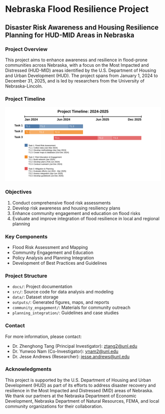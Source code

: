 # Nebraska Flood Resilience Project

## Disaster Risk Awareness and Housing Resilience Planning for HUD-MID Areas in Nebraska

### Project Overview

This project aims to enhance awareness and resilience in flood-prone communities across Nebraska, with a focus on the Most Impacted and Distressed (HUD-MID) areas identified by the U.S. Department of Housing and Urban Development (HUD). The project spans from January 1, 2024 to December 31, 2025, and is led by researchers from the University of Nebraska-Lincoln.

### Project Timeline
![Project Timeline](https://raw.githubusercontent.com/jrandre2/NEFloodMitigation-Risk-Assessment-and-Community-Adaptation/main/TimeLine.svg)


### Objectives

1. Conduct comprehensive flood risk assessments
2. Develop risk awareness and housing resiliency plans
3. Enhance community engagement and education on flood risks
4. Evaluate and improve integration of flood resilience in local and regional planning

### Key Components

- Flood Risk Assessment and Mapping
- Community Engagement and Education
- Policy Analysis and Planning Integration
- Development of Best Practices and Guidelines

### Project Structure

- `docs/`: Project documentation
- `src/`: Source code for data analysis and modeling
- `data/`: Dataset storage
- `outputs/`: Generated figures, maps, and reports
- `community_engagement/`: Materials for community outreach
- `planning_integration/`: Guidelines and case studies


### Contact

For more information, please contact:
- Dr. Zhenghong Tang (Principal Investigator): [ztang2@unl.edu](mailto:ztang2@unl.edu)
- Dr. Yunwoo Nam (Co-Investigator): [ynam2@unl.edu](mailto:ynam2@unl.edu)
- Dr. Jesse Andrews (Researcher): [jesse.andrews@unl.edu](mailto:jesse.andrews@unl.edu)

### Acknowledgments

This project is supported by the U.S. Department of Housing and Urban Development (HUD) as part of its efforts to address disaster recovery and resilience in the Most Impacted and Distressed (MID) areas of Nebraska. We thank our partners at the Nebraska Department of Economic Development, Nebraska Department of Natural Resources, FEMA, and local community organizations for their collaboration. 
